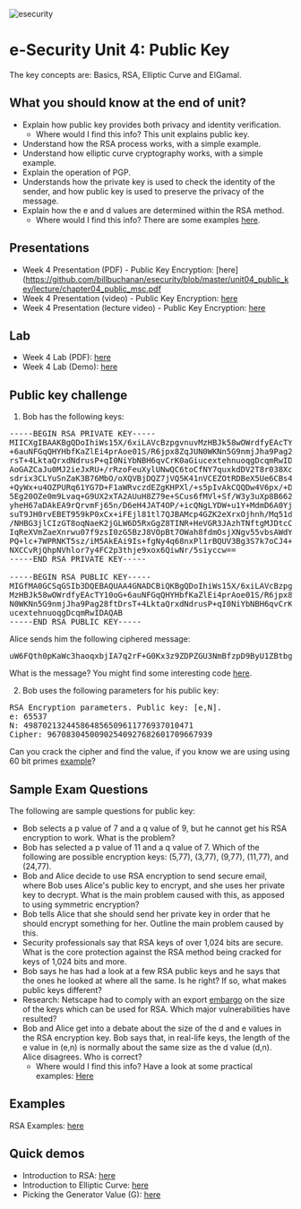 ![esecurity](https://raw.githubusercontent.com/billbuchanan/esecurity/master/z_associated/esecurity_graphics.jpg)

# e-Security Unit 4: Public Key

The key concepts are: Basics, RSA, Elliptic Curve and ElGamal.

## What you should know at the end of unit?

* Explain how public key provides both privacy and identity verification.
  * Where would I find this info? This unit explains public key.
* Understand how the RSA process works, with a simple example.
* Understand how elliptic curve cryptography works, with a simple example.
* Explain the operation of PGP.
* Understands how the private key is used to check the identity of the sender, and how public key is used to preserve the privacy of the message.
* Explain how the e and d values are determined within the RSA method.
  * Where would I find this info? There are some examples [here](https://asecuritysite.com/log/rsa_examples.pdf).

## Presentations

* Week 4 Presentation (PDF) - Public Key Encryption: [here](https://github.com/billbuchanan/esecurity/blob/master/unit04_public_key/lecture/chapter04_public_msc.pdf
* Week 4 Presentation (video) - Public Key Encryption: [here](https://youtu.be/QEYqkxuzoTg)
* Week 4 Presentation (lecture video) - Public Key Encryption: [here](https://youtu.be/_GPSNaTiUbI)

## Lab

* Week 4 Lab (PDF): [here](https://asecuritysite.com/public/new_lab04.pdf)
* Week 4 Lab (Demo): [here](https://youtu.be/6T9bFA2nl3c)

## Public key challenge

1. Bob has the following keys:
<pre>
-----BEGIN RSA PRIVATE KEY-----
MIICXgIBAAKBgQDoIhiWs15X/6xiLAVcBzpgvnuvMzHBJk58wOWrdfyEAcTY10oG
+6auNFGqQHYHbfKaZlEi4prAoe01S/R6jpx8ZqJUN0WKNn5G9nmjJha9Pag28ftD
rsT+4LktaQrxdNdrusP+qI0NiYbNBH6qvCrK0aGiucextehnuoqgDcqmRwIDAQAB
AoGAZCaJu0MJ2ieJxRU+/rRzoFeuXylUNwQC6toCfNY7quxkdDV2T8r038Xc0fpb
sdrix3CLYuSnZaK3B76MbO/oXQVBjDQZ7jVQ5K41nVCEZOtRDBeX5Ue6CBs4iNmC
+QyWx+u4OZPURq61YG7D+F1aWRvczdEZgKHPXl/+s5pIvAkCQQDw4V6px/+DJuZV
5Eg20OZe0m9Lvaq+G9UX2xTA2AUuH8Z79e+SCus6fMVl+Sf/W3y3uXp8B662bXhz
yheH67aDAkEA9rQrvmFj65n/D6eH4JAT4OP/+icQNgLYDW+u1Y+MdmD6A0YjehW3
suT9JH0rvEBET959kP0xCx+iFEjl81tl7QJBAMcp4GZK2eXrxOjhnh/Mq51dKu6Z
/NHBG3jlCIzGT8oqNaeK2jGLW6D5RxGgZ8TINR+HeVGR3JAzhTNftgMJDtcCQQC3
IqReXVmZaeXnrwu07f9zsI0zG5BzJ8VOpBt7OWah8fdmOsjXNgv55vbsAWdYBbUw
PQ+lc+7WPRNKT5sz/iM5AkEAi9Is+fgNy4q68nxPl1rBQUV3Bg3S7k7oCJ4+ju4W
NXCCvRjQhpNVhlor7y4FC2p3thje9xox6QiwNr/5siyccw==
-----END RSA PRIVATE KEY-----

-----BEGIN RSA PUBLIC KEY-----
MIGfMA0GCSqGSIb3DQEBAQUAA4GNADCBiQKBgQDoIhiWs15X/6xiLAVcBzpgvnuv
MzHBJk58wOWrdfyEAcTY10oG+6auNFGqQHYHbfKaZlEi4prAoe01S/R6jpx8ZqJU
N0WKNn5G9nmjJha9Pag28ftDrsT+4LktaQrxdNdrusP+qI0NiYbNBH6qvCrK0aGi
ucextehnuoqgDcqmRwIDAQAB
-----END RSA PUBLIC KEY-----
</pre>

Alice sends him the following ciphered message:
<pre>
uW6FQth0pKaWc3haoqxbjIA7q2rF+G0Kx3z9ZDPZGU3NmBfzpD9ByU1ZBtbgKC8ATVZzwj15AeteOnbjO3EHQC4A5Nu0xKTWpqpngYRGGmzMGtblW3wBlNQYovDsRUGt+cJK7RD0PKn6PMNqK5EQKCD6394K/gasQ9zA6fKn3f0=
</pre>

What is the message? You might find some interesting code [here](https://asecuritysite.com/encryption/rsa_example).

2. Bob uses the following parameters for his public key:
<pre>
RSA Encryption parameters. Public key: [e,N].
e: 65537
N: 498702132445864856509611776937010471
Cipher: 96708304500902540927682601709667939
</pre>

Can you crack the cipher and find the value, if you know we are using using 60 bit primes [example](https://medium.com/asecuritysite-when-bob-met-alice/cracking-rsa-a-challenge-generator-2b64c4edb3e7)?

## Sample Exam Questions

The following are sample questions for public key:

* Bob selects a p value of 7 and a q value of 9, but he cannot get his RSA encryption to work. What is the problem?
* Bob has selected a p value of 11 and a q value of 7. Which of the following are possible encryption keys: (5,77), (3,77), (9,77), (11,77), and (24,77).
* Bob and Alice decide to use RSA encryption to send secure email, where Bob uses Alice's public key to encrypt, and she uses her private key to decrypt. What is the main problem caused with this, as apposed to using symmetric encryption?
* Bob tells Alice that she should send her private key in order that he should encrypt something for her. Outline the main problem caused by this.
* Security professionals say that RSA keys of over 1,024 bits are secure. What is the core protection against the RSA method being cracked for keys of 1,024 bits and more.
* Bob says he has had a look at a few RSA public keys and he says that the ones he looked at where all the same. Is he right? If so, what makes public keys different?
* Research: Netscape had to comply with an export [embargo](https://en.wikipedia.org/wiki/Export_of_cryptography_from_the_United_States) on the size of the keys which can be used for RSA. Which major vulnerabilities have resulted?
* Bob and Alice get into a debate about the size of the d and e values in the RSA encryption key. Bob says that, in real-life keys, the length of the e value in (e,n) is normally about the same size as the d value (d,n). Alice disagrees. Who is correct?
  * Where would I find this info? Have a look at some practical examples: [Here](https://asecuritysite.com/encryption/rsa2)

## Examples

RSA Examples: [here](https://asecuritysite.com/public/rsa_examples.pdf)

## Quick demos

* Introduction to RSA: [here](https://www.youtube.com/watch?v=pHES8eNor6k)
* Introduction to Elliptic Curve: [here](https://youtu.be/_CwIWk6XDmg)
* Picking the Generator Value (G): [here](https://www.youtube.com/watch?v=-TjSuch3VGU)



